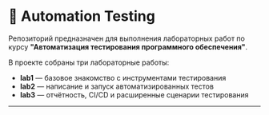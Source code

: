 # 🧪 Automation Testing

Репозиторий предназначен для выполнения лабораторных работ по курсу **"Автоматизация тестирования программного обеспечения"**.

В проекте собраны три лабораторные работы:
- **lab1** — базовое знакомство с инструментами тестирования  
- **lab2** — написание и запуск автоматизированных тестов  
- **lab3** — отчётность, CI/CD и расширенные сценарии тестирования

---
